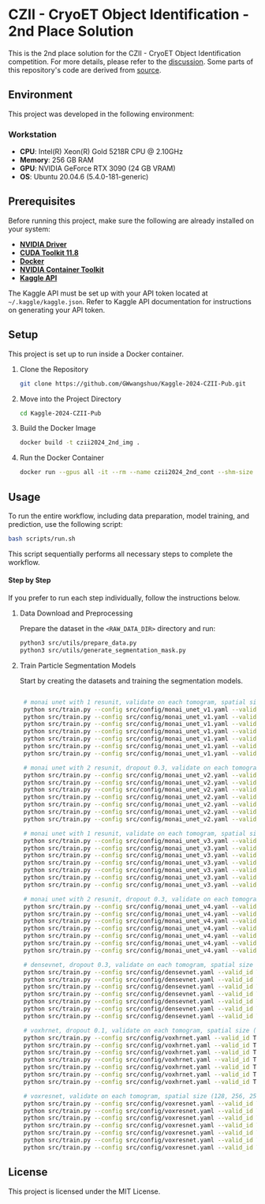 # CZII - CryoET Object Identification - 2nd Place Solution

This is the 2nd place solution for the CZII - CryoET Object Identification competition. For more details, please refer to the [discussion](https://www.kaggle.com/competitions/czii-cryo-et-object-identification/discussion/561568). Some parts of this repository's code are derived from [source](https://github.com/Moyasii/Kaggle-2024-RSNA-Pub). 

## Environment

This project was developed in the following environment:

### Workstation

- **CPU**: Intel(R) Xeon(R) Gold 5218R CPU @ 2.10GHz
- **Memory**: 256 GB RAM
- **GPU**: NVIDIA GeForce RTX 3090 (24 GB VRAM)
- **OS**: Ubuntu 20.04.6 (5.4.0-181-generic)


## Prerequisites

Before running this project, make sure the following are already installed on your system:

- **[NVIDIA Driver](https://www.nvidia.com/en-us/drivers/)**
- **[CUDA Toolkit 11.8](https://developer.nvidia.com/cuda-11-8-0-download-archive)**
- **[Docker](https://docs.docker.com/engine/install/debian/)**  
- **[NVIDIA Container Toolkit](https://docs.nvidia.com/datacenter/cloud-native/container-toolkit/latest/install-guide.html)**  
- **[Kaggle API](https://www.kaggle.com/docs/api)**

The Kaggle API must be set up with your API token located at `~/.kaggle/kaggle.json`. Refer to Kaggle API documentation for instructions on generating your API token.

## Setup

This project is set up to run inside a Docker container.

1. Clone the Repository

   ```bash
   git clone https://github.com/GWwangshuo/Kaggle-2024-CZII-Pub.git
   ```

2. Move into the Project Directory

   ```bash
   cd Kaggle-2024-CZII-Pub
   ```

3. Build the Docker Image

   ```bash
   docker build -t czii2024_2nd_img .
   ```

4. Run the Docker Container

   ```bash
   docker run --gpus all -it --rm --name czii2024_2nd_cont --shm-size 24G -v $(pwd):/kaggle -v ~/.kaggle:/root/.kaggle czii2024_2nd_img /bin/bash
   ```

## Usage

To run the entire workflow, including data preparation, model training, and prediction, use the following script:

```bash
bash scripts/run.sh
```

This script sequentially performs all necessary steps to complete the workflow.

#### Step by Step

If you prefer to run each step individually, follow the instructions below.

1. Data Download and Preprocessing

   Prepare the dataset in the `<RAW_DATA_DIR>` directory and run:

   ```bash
   python3 src/utils/prepare_data.py
   python3 src/utils/generate_segmentation_mask.py
   ```

2. Train Particle Segmentation Models

   Start by creating the datasets and training the segmentation models.

   ```bash

    # monai unet with 1 resunit, validate on each tomogram, spatial size (128, 256, 256)
    python src/train.py --config src/config/monai_unet_v1.yaml --valid_id TS_6_4
    python src/train.py --config src/config/monai_unet_v1.yaml --valid_id TS_5_4
    python src/train.py --config src/config/monai_unet_v1.yaml --valid_id TS_69_2
    python src/train.py --config src/config/monai_unet_v1.yaml --valid_id TS_6_6
    python src/train.py --config src/config/monai_unet_v1.yaml --valid_id TS_73_6
    python src/train.py --config src/config/monai_unet_v1.yaml --valid_id TS_86_3
    python src/train.py --config src/config/monai_unet_v1.yaml --valid_id TS_99_9

    # monai unet with 2 resunit, dropout 0.3, validate on each tomogram, spatial size (128, 256, 256)
    python src/train.py --config src/config/monai_unet_v2.yaml --valid_id TS_6_4
    python src/train.py --config src/config/monai_unet_v2.yaml --valid_id TS_5_4
    python src/train.py --config src/config/monai_unet_v2.yaml --valid_id TS_69_2
    python src/train.py --config src/config/monai_unet_v2.yaml --valid_id TS_6_6
    python src/train.py --config src/config/monai_unet_v2.yaml --valid_id TS_73_6
    python src/train.py --config src/config/monai_unet_v2.yaml --valid_id TS_86_3
    python src/train.py --config src/config/monai_unet_v2.yaml --valid_id TS_99_9

    # monai unet with 1 resunit, validate on each tomogram, spatial size (128, 384, 384)
    python src/train.py --config src/config/monai_unet_v3.yaml --valid_id TS_6_4
    python src/train.py --config src/config/monai_unet_v3.yaml --valid_id TS_5_4
    python src/train.py --config src/config/monai_unet_v3.yaml --valid_id TS_69_2
    python src/train.py --config src/config/monai_unet_v3.yaml --valid_id TS_6_6
    python src/train.py --config src/config/monai_unet_v3.yaml --valid_id TS_73_6
    python src/train.py --config src/config/monai_unet_v3.yaml --valid_id TS_86_3
    python src/train.py --config src/config/monai_unet_v3.yaml --valid_id TS_99_9

    # monai unet with 2 resunit, dropout 0.3, validate on each tomogram, spatial size (128, 384, 384)
    python src/train.py --config src/config/monai_unet_v4.yaml --valid_id TS_6_4
    python src/train.py --config src/config/monai_unet_v4.yaml --valid_id TS_5_4
    python src/train.py --config src/config/monai_unet_v4.yaml --valid_id TS_69_2
    python src/train.py --config src/config/monai_unet_v4.yaml --valid_id TS_6_6
    python src/train.py --config src/config/monai_unet_v4.yaml --valid_id TS_73_6
    python src/train.py --config src/config/monai_unet_v4.yaml --valid_id TS_86_3
    python src/train.py --config src/config/monai_unet_v4.yaml --valid_id TS_99_9

    # densevnet, dropout 0.3, validate on each tomogram, spatial size (128, 256, 256)
    python src/train.py --config src/config/densevnet.yaml --valid_id TS_6_4
    python src/train.py --config src/config/densevnet.yaml --valid_id TS_5_4
    python src/train.py --config src/config/densevnet.yaml --valid_id TS_69_2
    python src/train.py --config src/config/densevnet.yaml --valid_id TS_6_6
    python src/train.py --config src/config/densevnet.yaml --valid_id TS_73_6
    python src/train.py --config src/config/densevnet.yaml --valid_id TS_86_3
    python src/train.py --config src/config/densevnet.yaml --valid_id TS_99_9

    # voxhrnet, dropout 0.1, validate on each tomogram, spatial size (128, 256, 256)
    python src/train.py --config src/config/voxhrnet.yaml --valid_id TS_6_4
    python src/train.py --config src/config/voxhrnet.yaml --valid_id TS_5_4
    python src/train.py --config src/config/voxhrnet.yaml --valid_id TS_69_2
    python src/train.py --config src/config/voxhrnet.yaml --valid_id TS_6_6
    python src/train.py --config src/config/voxhrnet.yaml --valid_id TS_73_6
    python src/train.py --config src/config/voxhrnet.yaml --valid_id TS_86_3
    python src/train.py --config src/config/voxhrnet.yaml --valid_id TS_99_9

    # voxresnet, validate on each tomogram, spatial size (128, 256, 256)
    python src/train.py --config src/config/voxresnet.yaml --valid_id TS_6_4
    python src/train.py --config src/config/voxresnet.yaml --valid_id TS_5_4
    python src/train.py --config src/config/voxresnet.yaml --valid_id TS_69_2
    python src/train.py --config src/config/voxresnet.yaml --valid_id TS_6_6
    python src/train.py --config src/config/voxresnet.yaml --valid_id TS_73_6
    python src/train.py --config src/config/voxresnet.yaml --valid_id TS_86_3
    python src/train.py --config src/config/voxresnet.yaml --valid_id TS_99_9
   ```


## License

This project is licensed under the MIT License.
